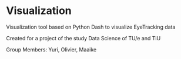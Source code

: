 # Visualization
Visualization tool based on Python Dash to visualize EyeTracking data

Created for a project of the study Data Science of TU/e and TiU

Group Members:
Yuri,
Olivier,
Maaike
<Add your own>

